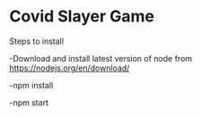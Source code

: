 # Covid Slayer Game

Steps to install

-Download and install latest version of node from https://nodejs.org/en/download/

-npm install

-npm start
